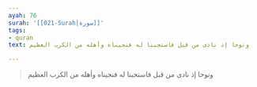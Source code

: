 ```yaml
---
ayah: 76
surah: '[[021-Surah|سورة]]'
tags:
- quran
text: ونوحا إذ نادى من قبل فاستجبنا له فنجيناه وأهله من الكرب العظيم

---
```

> ونوحا إذ نادى من قبل فاستجبنا له فنجيناه وأهله من الكرب العظيم
